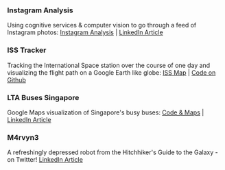 ### Instagram Analysis

Using cognitive services & computer vision to go through a feed of Instagram photos: [Instagram Analysis](http://ig.sotong.io/) | [LinkedIn Article](https://www.linkedin.com/pulse/did-ai-bot-feel-hungry-after-looking-all-my-instagram-uli-hitzel)

### ISS Tracker

Tracking the International Space station over the course of one day and visualizing the flight path on a Google Earth like globe: [ISS Map](http://iss.sotong.io/) | [Code on Github](https://github.com/u1i/iss-tracker)

### LTA Buses Singapore

Google Maps visualization of Singapore's busy buses: [Code & Maps](http://lta.sotong.io/) | [LinkedIn Article](https://www.linkedin.com/pulse/making-sense-open-data-apis-singapores-busy-buses-uli-hitzel)

### M4rvyn3

A refreshingly depressed robot from the Hitchhiker's Guide to the Galaxy - on Twitter! [LinkedIn Article](https://www.linkedin.com/pulse/im-building-world-sized-robot-uli-hitzel)

